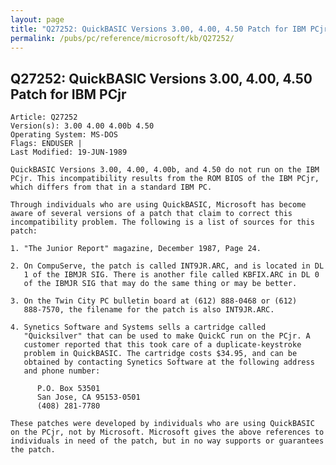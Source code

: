 ```yaml
---
layout: page
title: "Q27252: QuickBASIC Versions 3.00, 4.00, 4.50 Patch for IBM PCjr"
permalink: /pubs/pc/reference/microsoft/kb/Q27252/
---
```


## Q27252: QuickBASIC Versions 3.00, 4.00, 4.50 Patch for IBM PCjr

	Article: Q27252
	Version(s): 3.00 4.00 4.00b 4.50
	Operating System: MS-DOS
	Flags: ENDUSER |
	Last Modified: 19-JUN-1989
	
	QuickBASIC Versions 3.00, 4.00, 4.00b, and 4.50 do not run on the IBM
	PCjr. This incompatibility results from the ROM BIOS of the IBM PCjr,
	which differs from that in a standard IBM PC.
	
	Through individuals who are using QuickBASIC, Microsoft has become
	aware of several versions of a patch that claim to correct this
	incompatibility problem. The following is a list of sources for this
	patch:
	
	1. "The Junior Report" magazine, December 1987, Page 24.
	
	2. On CompuServe, the patch is called INT9JR.ARC, and is located in DL
	   1 of the IBMJR SIG. There is another file called KBFIX.ARC in DL 0
	   of the IBMJR SIG that may do the same thing or may be better.
	
	3. On the Twin City PC bulletin board at (612) 888-0468 or (612)
	   888-7570, the filename for the patch is also INT9JR.ARC.
	
	4. Synetics Software and Systems sells a cartridge called
	   "Quicksilver" that can be used to make QuickC run on the PCjr. A
	   customer reported that this took care of a duplicate-keystroke
	   problem in QuickBASIC. The cartridge costs $34.95, and can be
	   obtained by contacting Synetics Software at the following address
	   and phone number:
	
	      P.O. Box 53501
	      San Jose, CA 95153-0501
	      (408) 281-7780
	
	These patches were developed by individuals who are using QuickBASIC
	on the PCjr, not by Microsoft. Microsoft gives the above references to
	individuals in need of the patch, but in no way supports or guarantees
	the patch.
